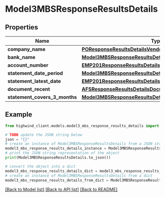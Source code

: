 # Model3MBSResponseResultsDetails


## Properties

Name | Type | Description | Notes
------------ | ------------- | ------------- | -------------
**company_name** | [**POResponseResultsDetailsVendorName**](POResponseResultsDetailsVendorName.md) |  | [optional] 
**bank_name** | [**Model3MBSResponseResultsDetailsBankName**](Model3MBSResponseResultsDetailsBankName.md) |  | [optional] 
**account_number** | [**EMP201ResponseResultsDetailsPayeReferenceNumber**](EMP201ResponseResultsDetailsPayeReferenceNumber.md) |  | [optional] 
**statement_date_period** | [**Model3MBSResponseResultsDetailsStatementDatePeriod**](Model3MBSResponseResultsDetailsStatementDatePeriod.md) |  | [optional] 
**statement_latest_date** | [**EMP201ResponseResultsDetailsDeclarationDate**](EMP201ResponseResultsDetailsDeclarationDate.md) |  | [optional] 
**document_recent** | [**AFSResponseResultsDetailsDocumentRecent**](AFSResponseResultsDetailsDocumentRecent.md) |  | [optional] 
**statement_covers_3_months** | [**Model3MBSResponseResultsDetailsStatementCovers3Months**](Model3MBSResponseResultsDetailsStatementCovers3Months.md) |  | [optional] 

## Example

```python
from highwind_client.models.model3_mbs_response_results_details import Model3MBSResponseResultsDetails

# TODO update the JSON string below
json = "{}"
# create an instance of Model3MBSResponseResultsDetails from a JSON string
model3_mbs_response_results_details_instance = Model3MBSResponseResultsDetails.from_json(json)
# print the JSON string representation of the object
print(Model3MBSResponseResultsDetails.to_json())

# convert the object into a dict
model3_mbs_response_results_details_dict = model3_mbs_response_results_details_instance.to_dict()
# create an instance of Model3MBSResponseResultsDetails from a dict
model3_mbs_response_results_details_from_dict = Model3MBSResponseResultsDetails.from_dict(model3_mbs_response_results_details_dict)
```
[[Back to Model list]](../README.md#documentation-for-models) [[Back to API list]](../README.md#documentation-for-api-endpoints) [[Back to README]](../README.md)


